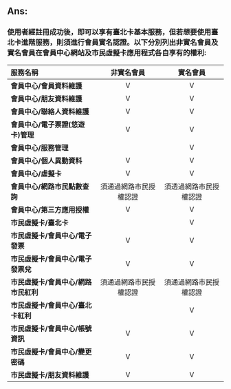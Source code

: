 ## **Ans:**

### 使用者經註冊成功後，即可以享有臺北卡基本服務，但若想要使用臺北卡進階服務，則須進行會員實名認證。以下分別列出非實名會員及實名會員在會員中心網站及市民虛擬卡應用程式各自享有的權利:

| **服務名稱** | **非實名會員** | **實名會員** |
| :--- | :---: | :---: |
| **會員中心/會員資料維護** | Ⅴ | Ⅴ |
| **會員中心/朋友資料維護** | Ⅴ | Ⅴ |
| **會員中心/聯絡人資料維護** | Ⅴ | Ⅴ |
| **會員中心/電子票證\(悠遊卡\)管理** | Ⅴ | Ⅴ |
| **會員中心/服務管理** |  | Ⅴ |
| **會員中心/個人異動資料** | Ⅴ | Ⅴ |
| **會員中心/虛擬卡** | Ⅴ | Ⅴ |
| **會員中心/網路市民點數查詢** | 須通過網路市民授權認證 | 須透過網路市民授權認證 |
| **會員中心/第三方應用授權** | Ⅴ | Ⅴ |
| **市民虛擬卡/臺北卡** |  | Ⅴ |
| **市民虛擬卡/會員中心/電子發票** | Ⅴ | Ⅴ |
| **市民虛擬卡/會員中心/電子發票兌** | Ⅴ | Ⅴ |
| **市民虛擬卡/會員中心/網路市民紅利** | 須通過網路市民授權認證 | 須通過網路市民授權認證 |
| **市民虛擬卡/會員中心/臺北卡紅利** |  | Ⅴ |
| **市民虛擬卡/會員中心/帳號資訊** | Ⅴ | Ⅴ |
| **市民虛擬卡/會員中心/變更密碼** | Ⅴ | Ⅴ |
| **市民虛擬卡/朋友資料維護** | Ⅴ | Ⅴ |



